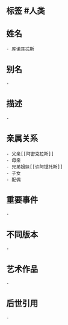## 标签  #人类
## 姓名
	- 库诺耳忒斯
## 别名
	-
## 描述
	-
## 亲属关系
	- 父亲[[阿密克拉斯]]
	- 母亲
	- 兄弟姐妹[[许阿铿托斯]]
	- 子女
	- 配偶
## 重要事件
	-
## 不同版本
	-
## 艺术作品
	-
## 后世引用
	-
